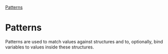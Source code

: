 [Patterns](https://doc.rust-lang.org/reference/patterns.html)

# Patterns
Patterns are used to match values against structures and to, optionally, bind variables to values inside these structures.
